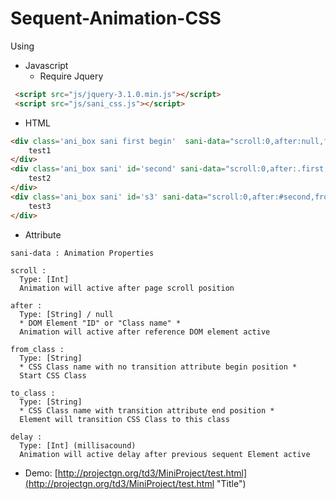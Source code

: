 # Sequent-Animation-CSS
Using

 - Javascript
    * Require Jquery
```HTML
 <script src="js/jquery-3.1.0.min.js"></script>
 <script src="js/sani_css.js"></script> 
``` 

 - HTML
```HTML
<div class='ani_box sani first begin'  sani-data="scroll:0,after:null,from_class:begin,to_class:end,delay:500">
    test1
</div>
<div class='ani_box sani' id='second' sani-data="scroll:0,after:.first,from_class:begin,to_class:end,delay:500">
    test2
</div>
<div class='ani_box sani' id='s3' sani-data="scroll:0,after:#second,from_class:begin-2,to_class:end-2,delay:100">
    test3
</div>
```


 - Attribute
```TEXT
sani-data : Animation Properties

scroll :
  Type: [Int]
  Animation will active after page scroll position

after :
  Type: [String] / null
  * DOM Element "ID" or "Class name" *
  Animation will active after reference DOM element active
  
from_class :
  Type: [String]
  * CSS Class name with no transition attribute begin position *
  Start CSS Class

to_class :
  Type: [String]
  * CSS Class name with transition attribute end position *
  Element will transition CSS Class to this class
  
delay :
  Type: [Int] (millisacound)
  Animation will active delay after previous sequent Element active
```
- Demo:
[http://projectgn.org/td3/MiniProject/test.html](http://projectgn.org/td3/MiniProject/test.html "Title")